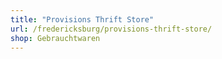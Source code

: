 ```yaml
---
title: "Provisions Thrift Store"
url: /fredericksburg/provisions-thrift-store/
shop: Gebrauchtwaren
---
```

